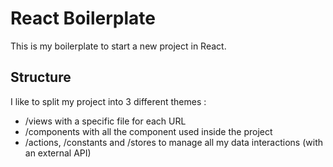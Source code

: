 # React Boilerplate

This is my boilerplate to start a new project in React.

## Structure

I like to split my project into 3 different themes :
- /views with a specific file for each URL
- /components with all the component used inside the project
- /actions, /constants and /stores to manage all my data interactions (with an external API)